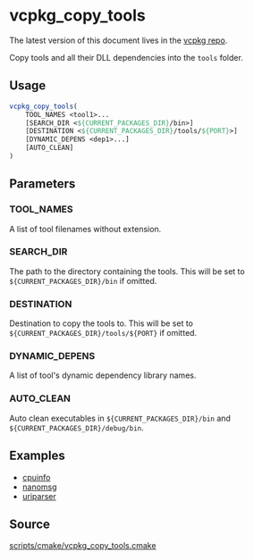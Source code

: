 # vcpkg_copy_tools

The latest version of this document lives in the [vcpkg repo](https://github.com/Microsoft/vcpkg/blob/master/docs/maintainers/vcpkg_copy_tools.md).

Copy tools and all their DLL dependencies into the `tools` folder.

## Usage
```cmake
vcpkg_copy_tools(
    TOOL_NAMES <tool1>...
    [SEARCH_DIR <${CURRENT_PACKAGES_DIR}/bin>]
    [DESTINATION <${CURRENT_PACKAGES_DIR}/tools/${PORT}>]
    [DYNAMIC_DEPENS <dep1>...]
    [AUTO_CLEAN]
)
```
## Parameters
### TOOL_NAMES
A list of tool filenames without extension.

### SEARCH_DIR
The path to the directory containing the tools. This will be set to `${CURRENT_PACKAGES_DIR}/bin` if omitted.

### DESTINATION
Destination to copy the tools to. This will be set to `${CURRENT_PACKAGES_DIR}/tools/${PORT}` if omitted.

### DYNAMIC_DEPENS
A list of tool's dynamic dependency library names.

### AUTO_CLEAN
Auto clean executables in `${CURRENT_PACKAGES_DIR}/bin` and `${CURRENT_PACKAGES_DIR}/debug/bin`.

## Examples

* [cpuinfo](https://github.com/microsoft/vcpkg/blob/master/ports/cpuinfo/portfile.cmake)
* [nanomsg](https://github.com/microsoft/vcpkg/blob/master/ports/nanomsg/portfile.cmake)
* [uriparser](https://github.com/microsoft/vcpkg/blob/master/ports/uriparser/portfile.cmake)

## Source
[scripts/cmake/vcpkg\_copy\_tools.cmake](https://github.com/Microsoft/vcpkg/blob/master/scripts/cmake/vcpkg_copy_tools.cmake)
